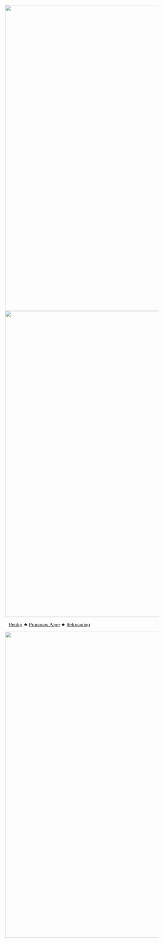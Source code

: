 <div id="header" align="center">
  <img src="https://64.media.tumblr.com/a2e6193410beabe120e79faa6be80a6f/e7ad9420c40ef993-4a/s400x600/56810f157ec296984b75ac30fc24e86900c4079e.pnj" width="1000"/>
</div>
<div id="header" align="center">
  <img src="https://64.media.tumblr.com/3dea4051217ed89ff5347115ca5c70cf/e7ad9420c40ef993-2b/s500x750/5768cc374ab49899e87634b5e0d1ee61ca7356ad.webp" width="1000"/>
</div>

ㅤ[Rentry](https://rentry.co/smileprotector) ★ [Pronouns Page](https://en.pronouns.page/@otooriemu) ★ [Retrospring](https://retrospring.net/@wondercatful/followers)
<div id="header" align="center">
  <img src="https://64.media.tumblr.com/a2e6193410beabe120e79faa6be80a6f/e7ad9420c40ef993-4a/s400x600/56810f157ec296984b75ac30fc24e86900c4079e.pnj" width="1000"/>
</div>
